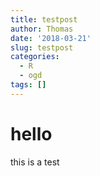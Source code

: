 ```yaml
---
title: testpost
author: Thomas
date: '2018-03-21'
slug: testpost
categories:
  - R
  - ogd
tags: []
---
```


# hello

this is a test